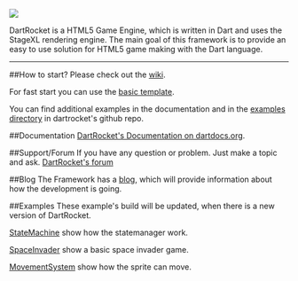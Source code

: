 <a rel="nofollow"><img src="http://www.logomaker.com/logo-images/ef441a3196b57d73.gif"/></a>

DartRocket is a HTML5 Game Engine, which is written in Dart and uses the StageXL rendering engine.
The main goal of this framework is to provide an easy to use solution for HTML5 game making with the Dart language.

***

##How to start?
Please check out the [wiki](https://github.com/StrykerKKD/dartrocket/wiki).

For fast start you can use the [basic template](https://github.com/StrykerKKD/dartrocket/tree/master/example/projecttemplate).

You can find additional examples in the documentation and in the [examples directory](https://github.com/StrykerKKD/dartrocket/tree/master/example) in dartrocket's github repo.

##Documentation
 [DartRocket's Documentation on dartdocs.org](http://www.dartdocs.org/documentation/dartrocket/0.1.5/index.html#dartrocket).

##Support/Forum
If you have any question or problem. Just make a topic and ask.
[DartRocket's forum](http://ost.io/@StrykerKKD/dartrocket)

##Blog
The Framework has a [blog](http://dartrocket.blogspot.hu), which will provide information about how the development is going.

##Examples
These example's build will be updated, when there is a new version of DartRocket.
 
 [StateMachine](http://strykerkkd.github.io/js/projects/build/example/statemachine/index.html) show how the statemanager work.
 
 [SpaceInvader](http://strykerkkd.github.io/js/projects/build/example/spaceinvader/index.html) show a basic space invader game.
 
 [MovementSystem](http://strykerkkd.github.io/js/projects/build/example/movementsystem/index.html) show how the sprite can move.
